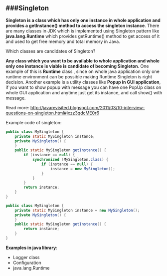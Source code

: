 ###Singleton
---

**Singleton is a class which has only one instance in whole application and provides a getInstance() method to access the singleton instance**. There are many classes in JDK which is implemented using Singleton pattern like **java.lang.Runtime** which provides getRuntime() method to get access of it and used to get free memory and total memory in Java.

Which classes are candidates of Singleton?

**Any class which you want to be available to whole application and whole only one instance is viable is candidate of becoming Singleton**. One example of this is **Runtime** class , since on whole java application only one runtime environment can be possible making Runtime Singleton is right decision. Another example is a utility classes like **Popup in GUI application**, if you want to show popup with message you can have one PopUp class on whole GUI application and anytime just get its instance, and call show() with message. 

Read more: http://javarevisited.blogspot.com/2011/03/10-interview-questions-on-singleton.html#ixzz3qdcME0r6

Example code of singleton:

```java
public class MySingleton {
    private static MySingleton instance;
    private MySingleton() {
    }
    public static MySingleton getInstance() {
        if (instance == null) {
            synchronized (MySingleton.class) {
                if (instance == null) {
                    instance = new MySingleton();
                }
            }
        }
        return instance;
    }
}

```

```java
public class MySingleton {
    private static MySingleton instance = new MySingleton();
    private MySingleton() {
    }
    public static MySingleton getInstance() {
        return instance;
    }
}
```

**Examples in java library**:
- Logger class
- Configuration
- java.lang.Runtime


            